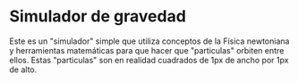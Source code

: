 # Simulador de gravedad
Este es un "simulador" simple que utiliza conceptos de la Física newtoniana y herramientas matemáticas para que hacer que "particulas" orbiten entre ellos. Estas "particulas" son en realidad cuadrados de 1px de ancho por 1px de alto.